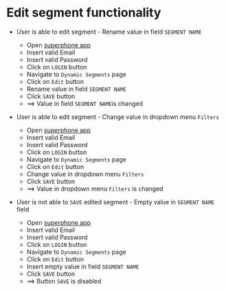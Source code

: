 # Edit segment functionality 

* User is able to edit segment - Rename value in field `SEGMENT NAME`
  * Open [superphone app](https://app.superphone-stage.com/login)
  * Insert valid Email
  * Insert valid Password
  * Click on `LOGIN` button
  * Navigate to `Dynamic Segments` page
  * Click on `Edit` button
  * Rename value in field `SEGMENT NAME`
  * Click `SAVE` button
  * ==> Value in field `SEGMENT NAME`is changed

* User is able to edit segment - Change value in dropdown menu `Filters`
  * Open [superphone app](https://app.superphone-stage.com/login)
  * Insert valid Email
  * Insert valid Password
  * Click on `LOGIN` button
  * Navigate to `Dynamic Segments` page
  * Click on `Edit` button
  * Change value in dropdown menu `Filters`
  * Click `SAVE` button
  * ==> Value in dropdown menu `Filters` is changed

* User is not able to `SAVE` edited segment - Empty value in `SEGMENT NAME` field
  * Open [superphone app](https://app.superphone-stage.com/login)
  * Insert valid Email
  * Insert valid Password
  * Click on `LOGIN` button
  * Navigate to `Dynamic Segments` page
  * Click on `Edit` button
  * Insert empty value in field `SEGMENT NAME`
  * Click `SAVE` button
  * ==> Button `SAVE` is disabled
